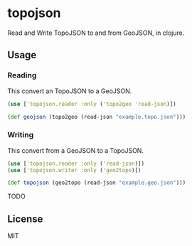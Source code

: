 # topojson

Read and Write TopoJSON to and from GeoJSON, in clojure.

## Usage

### Reading 

This convert an TopoJSON to a GeoJSON.

```clojure
(use ['topojson.reader :only ('topo2geo 'read-json)])

(def geojson (topo2geo (read-json "example.topo.json")))
```

### Writing

This convert from a GeoJSON to a TopoJSON.

```clojure
(use ['topojson.reader :only ('read-json)])
(use ['topojson.writer :only ('geo2topo)])

(def topojson (geo2topo (read-json "example.geo.json")))
```

TODO

## License

MIT

